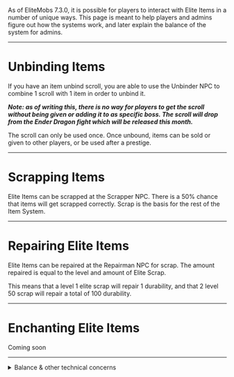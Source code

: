 As of EliteMobs 7.3.0, it is possible for players to interact with Elite Items in a number of unique ways. This page is meant to help players and admins figure out how the systems work, and later explain the balance of the system for admins.


***

# Unbinding Items

If you have an item unbind scroll, you are able to use the Unbinder NPC to combine 1 scroll with 1 item in order to unbind it.

***Note: as of writing this, there is no way for players to get the scroll without being given or adding it to as specific boss. The scroll will drop from the Ender Dragon fight which will be released this month.***

The scroll can only be used once. Once unbound, items can be sold or given to other players, or be used after a prestige.

***

# Scrapping Items

Elite Items can be scrapped at the Scrapper NPC. There is a 50% chance that items will get scrapped correctly. Scrap is the basis for the rest of the Item System.

***

# Repairing Elite Items

Elite Items can be repaired at the Repairman NPC for scrap. The amount repaired is equal to the level and amount of Elite Scrap.

This means that a level 1 elite scrap will repair 1 durability, and that 2 level 50 scrap will repair a total of 100 durability.

***

# Enchanting Elite Items

Coming soon

***

<details>
  <summary>Balance & other technical concerns</summary>

...

</details>